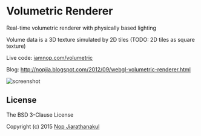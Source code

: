# Volumetric Renderer

Real-time volumetric renderer with physically based lighting

Volume data is a 3D texture simulated by 2D tiles
(TODO: 2D tiles as square texture)

Live code: [iamnop.com/volumetric](http://iamnop.com/volumetric)

Blog: http://nopjia.blogspot.com/2012/09/webgl-volumetric-renderer.html

![screenshot](http://1.bp.blogspot.com/-J8AF4k_lORY/UFviEOpLUqI/AAAAAAAAAt0/ufS-vPZfqT0/s1600/volume-screenshot.png)

## License

The BSD 3-Clause License

Copyright (c) 2015 [Nop Jiarathanakul](http://iamnop.com/)